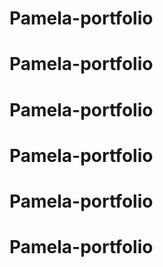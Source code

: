 # Pamela-portfolio
# Pamela-portfolio
# Pamela-portfolio
# Pamela-portfolio
# Pamela-portfolio
# Pamela-portfolio
